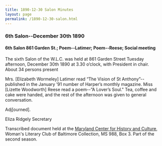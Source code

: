 ```yaml
---
title: 1890-12-30 Salon Minutes
layout: page
permalink: /1890-12-30-salon.html
---
```

### 6th Salon--December 30th 1890

#### 6th Salon 861 Garden St.; Poem--Latimer; Poem--Reese; Social meeting

The sixth Salon of the W.L.C. was held at 861 Garden Street Tuesday afternoon, December 30th 1890 at 3.30 o’clock, with President in chair. About 34 persons present

Mrs. [Elizabeth Wormeley] Latimer read “The Vision of St Anthony”--published in the January ’91 number of Harper’s monthly magazine. Miss [Lizette Woodworth] Reese read a poem--”A Lover’s Soul." Tea, coffee and cake were handed, and the rest of the afternoon was given to general conversation.

Adj[ourned].

Eliza Ridgely
Secretary

Transcribed document held at the [Maryland Center for History and Culture](http://mdhs.org/), Woman's Literary Club of Baltimore Collection, MS 988, Box 3. Part of the second season. 
